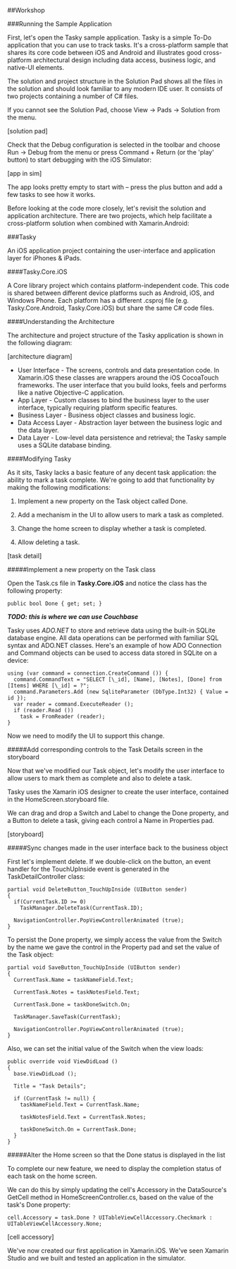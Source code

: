 ##Workshop

###Running the Sample Application

First, let's open the Tasky sample application. Tasky is a simple To-Do application that you can use to track tasks. It's a cross-platform sample that shares its core code between iOS and Android and illustrates good cross-platform architectural design including data access, business logic, and native-UI elements.

The solution and project structure in the Solution Pad shows all the files in the solution and should look familiar to any modern IDE user. It consists of two projects containing a number of C# files.

If you cannot see the Solution Pad, choose View → Pads → Solution from the menu.

[solution pad]

Check that the Debug configuration is selected in the toolbar and choose Run → Debug from the menu or press Command + Return (or the 'play' button) to start debugging with the iOS Simulator:

[app in sim]

The app looks pretty empty to start with – press the plus button and add a few tasks to see how it works.

Before looking at the code more closely, let's revisit the solution and application architecture. There are two projects, which help facilitate a cross-platform solution when combined with Xamarin.Android:

###Tasky

An iOS application project containing the user-interface and application layer for iPhones & iPads.

####Tasky.Core.iOS

A Core library project which contains platform-independent code. This code is shared between different device platforms such as Android, iOS, and Windows Phone. Each platform has a different .csproj file (e.g. Tasky.Core.Android, Tasky.Core.iOS) but share the same C# code files.

####Understanding the Architecture

The architecture and project structure of the Tasky application is shown in the following diagram:

[architecture diagram]

- User Interface - The screens, controls and data presentation code. In Xamarin.iOS these classes are wrappers around the iOS CocoaTouch frameworks. The user interface that you build looks, feels and performs like a native Objective-C application.
- App Layer - Custom classes to bind the business layer to the user interface, typically requiring platform specific features.
- Business Layer - Business object classes and business logic.
- Data Access Layer - Abstraction layer between the business logic and the data layer.
- Data Layer - Low-level data persistence and retrieval; the Tasky sample uses a SQLite database binding.

####Modifying Tasky

As it sits, Tasky lacks a basic feature of any decent task application: the ability to mark a task complete. We're going to add that functionality by making the following modifications:

1. Implement a new property on the Task object called Done.

2. Add a mechanism in the UI to allow users to mark a task as completed.

3. Change the home screen to display whether a task is completed.

4. Allow deleting a task.

[task detail]

#####Implement a new property on the Task class

Open the Task.cs file in **Tasky.Core.iOS** and notice the class has the following property:

	public bool Done { get; set; }
	
_**TODO: this is where we can use Couchbase**_

Tasky uses _ADO.NET_ to store and retrieve data using the built-in SQLite database engine. All data operations can be performed with familiar SQL syntax and ADO.NET classes. Here's an example of how ADO Connection and Command objects can be used to access data stored in SQLite on a device:

	using (var command = connection.CreateCommand ()) {  
	  command.CommandText = "SELECT [\_id], [Name], [Notes], [Done] from [Items] WHERE [\_id] = ?";  
	  command.Parameters.Add (new SqliteParameter (DbType.Int32) { Value = id });  
	  var reader = command.ExecuteReader ();  
	  if (reader.Read ())   
	    task = FromReader (reader);  
	}

Now we need to modify the UI to support this change.

#####Add corresponding controls to the Task Details screen in the storyboard

Now that we've modified our Task object, let's modify the user interface to allow users to mark them as complete and also to delete a task.

Tasky uses the Xamarin iOS designer to create the user interface, contained in the HomeScreen.storyboard file.

We can drag and drop a Switch and Label to change the Done property, and a Button to delete a task, giving each control a Name in Properties pad.

[storyboard]

#####Sync changes made in the user interface back to the business object

First let's implement delete. If we double-click on the button, an event handler for the TouchUpInside event is generated in the TaskDetailController class:

    partial void DeleteButton_TouchUpInside (UIButton sender)
    {
      if(CurrentTask.ID >= 0)
        TaskManager.DeleteTask(CurrentTask.ID);

      NavigationController.PopViewControllerAnimated (true);
    }

To persist the Done property, we simply access the value from the Switch by the name we gave the control in the Property pad and set the value of the Task object:

    partial void SaveButton_TouchUpInside (UIButton sender)
    {
      CurrentTask.Name = taskNameField.Text;

      CurrentTask.Notes = taskNotesField.Text;

      CurrentTask.Done = taskDoneSwitch.On;

      TaskManager.SaveTask(CurrentTask);

      NavigationController.PopViewControllerAnimated (true);
    }

Also, we can set the initial value of the Switch when the view loads:

    public override void ViewDidLoad ()
    {
      base.ViewDidLoad ();

      Title = "Task Details";

      if (CurrentTask != null) {
        taskNameField.Text = CurrentTask.Name;

        taskNotesField.Text = CurrentTask.Notes;

        taskDoneSwitch.On = CurrentTask.Done;
      }
    }

#####Alter the Home screen so that the Done status is displayed in the list

To complete our new feature, we need to display the completion status of each task on the home screen.

We can do this by simply updating the cell's Accessory in the DataSource's GetCell method in HomeScreenController.cs, based on the value of the task's Done property:

	cell.Accessory = task.Done ? UITableViewCellAccessory.Checkmark : UITableViewCellAccessory.None;

[cell accessory]

We've now created our first application in Xamarin.iOS. We've seen Xamarin Studio and we built and tested an application in the simulator.